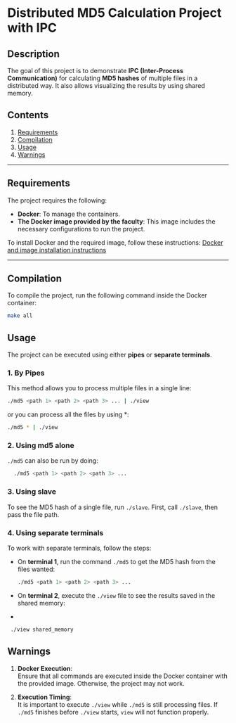 # Distributed MD5 Calculation Project with IPC

## Description
The goal of this project is to demonstrate **IPC (Inter-Process Communication)** for calculating **MD5 hashes** of multiple files in a distributed way. It also allows visualizing the results by using shared memory.

## Contents
1. [Requirements](#requirements)
2. [Compilation](#compilation)
3. [Usage](#usage)
4. [Warnings](#warnings)

---

## Requirements

The project requires the following:

- **Docker**: To manage the containers.
- **The Docker image provided by the faculty**: This image includes the necessary configurations to run the project.

To install Docker and the required image, follow these instructions:
[Docker and image installation instructions](https://github.com/alejoaquili/ITBA-72.11-SO/blob/main/docker/README.md/)

---

## Compilation

To compile the project, run the following command inside the Docker container:

```bash
make all

```

## Usage

The project can be executed using either **pipes** or **separate terminals**.

### 1. By Pipes

This method allows you to process multiple files in a single line:

```bash
./md5 <path 1> <path 2> <path 3> ... | ./view
```
or you can process all the files by using *:

```bash
./md5 * | ./view
```

### 2. Using  md5 alone

`./md5` can also be run by doing:

```bash
  ./md5 <path 1> <path 2> <path 3> ...
```

### 3. Using slave

To see the MD5 hash of a single file, run `./slave`. First, call `./slave`, then pass the file path.


### 4. Using separate terminals

To work with separate terminals, follow the steps:

- On **terminal 1**, run the command `./md5` to get the MD5 hash from the files wanted:

  ```bash
  ./md5 <path 1> <path 2> <path 3> ...
  ```
- On **terminal 2**, execute the `./view` file to see the results saved in the shared memory:
- 
 ```bash
  ./view shared_memory
  ```



## Warnings

1. **Docker Execution**:  
   Ensure that all commands are executed inside the Docker container with the provided image. Otherwise, the project may not work.

2. **Execution Timing**:  
   It is important to execute `./view` while `./md5` is still processing files. If `./md5` finishes before `./view` starts, `view` will not function properly.


